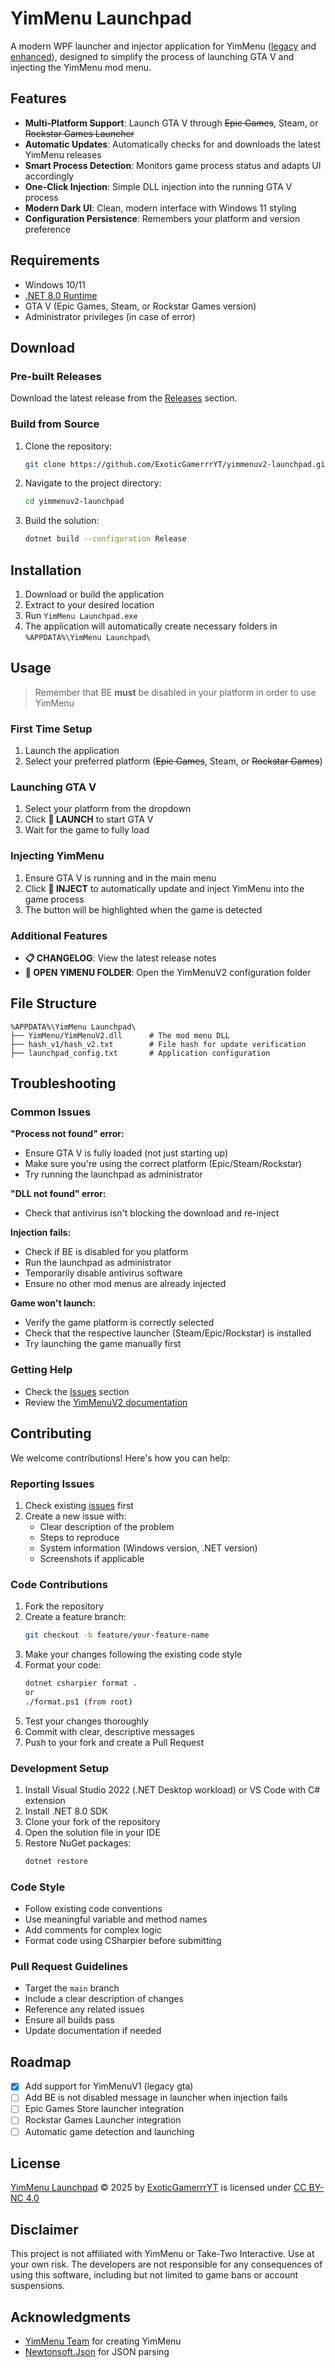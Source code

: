 # YimMenu Launchpad

A modern WPF launcher and injector application for YimMenu ([legacy](https://github.com/Mr-X-GTA/YimMenu) and [enhanced](https://github.com/YimMenu/YimMenuV2)), designed to simplify the process of launching GTA V and injecting the YimMenu mod menu.

## Features

- **Multi-Platform Support**: Launch GTA V through ~~Epic Games~~, Steam, or ~~Rockstar Games Launcher~~
- **Automatic Updates**: Automatically checks for and downloads the latest YimMenu releases
- **Smart Process Detection**: Monitors game process status and adapts UI accordingly
- **One-Click Injection**: Simple DLL injection into the running GTA V process
- **Modern Dark UI**: Clean, modern interface with Windows 11 styling
- **Configuration Persistence**: Remembers your platform and version preference

## Requirements

- Windows 10/11
- [.NET 8.0 Runtime](https://builds.dotnet.microsoft.com/dotnet/WindowsDesktop/8.0.19/windowsdesktop-runtime-8.0.19-win-x64.exe)
- GTA V (Epic Games, Steam, or Rockstar Games version)
- Administrator privileges (in case of error)

## Download

### Pre-built Releases

Download the latest release from the [Releases](https://github.com/ExoticGamerrrYT/yimmenuv2-launchpad/releases) section.

### Build from Source

1. Clone the repository:
   ```bash
   git clone https://github.com/ExoticGamerrrYT/yimmenuv2-launchpad.git
   ```
2. Navigate to the project directory:
   ```bash
   cd yimmenuv2-launchpad
   ```
3. Build the solution:
   ```bash
   dotnet build --configuration Release
   ```

## Installation

1. Download or build the application
2. Extract to your desired location
3. Run `YimMenu Launchpad.exe`
4. The application will automatically create necessary folders in `%APPDATA%\YimMenu Launchpad\`

## Usage

> Remember that BE **must** be disabled in your platform in order to use YimMenu

### First Time Setup

1. Launch the application
2. Select your preferred platform (~~Epic Games~~, Steam, or ~~Rockstar Games~~)

### Launching GTA V

1. Select your platform from the dropdown
2. Click **🚀 LAUNCH** to start GTA V
3. Wait for the game to fully load

### Injecting YimMenu

1. Ensure GTA V is running and in the main menu
2. Click **💉 INJECT** to automatically update and inject YimMenu into the game process
3. The button will be highlighted when the game is detected

### Additional Features

- **📋 CHANGELOG**: View the latest release notes
- **📁 OPEN YIMENU FOLDER**: Open the YimMenuV2 configuration folder

## File Structure

```
%APPDATA%\YimMenu Launchpad\
├── YimMenu/YimMenuV2.dll      # The mod menu DLL
├── hash_v1/hash_v2.txt        # File hash for update verification
├── launchpad_config.txt       # Application configuration
```

## Troubleshooting

### Common Issues

**"Process not found" error:**

- Ensure GTA V is fully loaded (not just starting up)
- Make sure you're using the correct platform (Epic/Steam/Rockstar)
- Try running the launchpad as administrator

**"DLL not found" error:**

- Check that antivirus isn't blocking the download and re-inject

**Injection fails:**

- Check if BE is disabled for you platform
- Run the launchpad as administrator
- Temporarily disable antivirus software
- Ensure no other mod menus are already injected

**Game won't launch:**

- Verify the game platform is correctly selected
- Check that the respective launcher (Steam/Epic/Rockstar) is installed
- Try launching the game manually first

### Getting Help

- Check the [Issues](https://github.com/ExoticGamerrrYT/yimmenuv2-launchpad/issues) section
- Review the [YimMenuV2 documentation](https://github.com/YimMenu/YimMenuV2)

## Contributing

We welcome contributions! Here's how you can help:

### Reporting Issues

1. Check existing [issues](https://github.com/ExoticGamerrrYT/yimmenuv2-launchpad/issues) first
2. Create a new issue with:
   - Clear description of the problem
   - Steps to reproduce
   - System information (Windows version, .NET version)
   - Screenshots if applicable

### Code Contributions

1. Fork the repository
2. Create a feature branch:
   ```bash
   git checkout -b feature/your-feature-name
   ```
3. Make your changes following the existing code style
4. Format your code:
   ```bash
   dotnet csharpier format .
   or
   ./format.ps1 (from root)
   ```
5. Test your changes thoroughly
6. Commit with clear, descriptive messages
7. Push to your fork and create a Pull Request

### Development Setup

1. Install Visual Studio 2022 (.NET Desktop workload) or VS Code with C# extension
2. Install .NET 8.0 SDK
3. Clone your fork of the repository
4. Open the solution file in your IDE
5. Restore NuGet packages:
   ```bash
   dotnet restore
   ```

### Code Style

- Follow existing code conventions
- Use meaningful variable and method names
- Add comments for complex logic
- Format code using CSharpier before submitting

### Pull Request Guidelines

- Target the `main` branch
- Include a clear description of changes
- Reference any related issues
- Ensure all builds pass
- Update documentation if needed

## Roadmap

- [x] Add support for YimMenuV1 (legacy gta)
- [ ] Add BE is not disabled message in launcher when injection fails
- [ ] Epic Games Store launcher integration
- [ ] Rockstar Games Launcher integration
- [ ] Automatic game detection and launching

## License

<a href="https://github.com/ExoticGamerrrYT/yimmenuv2-launchpad">YimMenu Launchpad</a> © 2025 by <a href="https://github.com/ExoticGamerrrYT">ExoticGamerrrYT</a> is licensed under <a href="https://creativecommons.org/licenses/by-nc/4.0/">CC BY-NC 4.0</a><img src="https://mirrors.creativecommons.org/presskit/icons/cc.svg" alt="" style="max-width: 1em;max-height:1em;margin-left: .2em;"><img src="https://mirrors.creativecommons.org/presskit/icons/by.svg" alt="" style="max-width: 1em;max-height:1em;margin-left: .2em;"><img src="https://mirrors.creativecommons.org/presskit/icons/nc.svg" alt="" style="max-width: 1em;max-height:1em;margin-left: .2em;">

## Disclaimer

This project is not affiliated with YimMenu or Take-Two Interactive. Use at your own risk. The developers are not responsible for any consequences of using this software, including but not limited to game bans or account suspensions.

## Acknowledgments

- [YimMenu Team](https://github.com/YimMenu) for creating YimMenu
- [Newtonsoft.Json](https://github.com/JamesNK/Newtonsoft.Json) for JSON parsing
